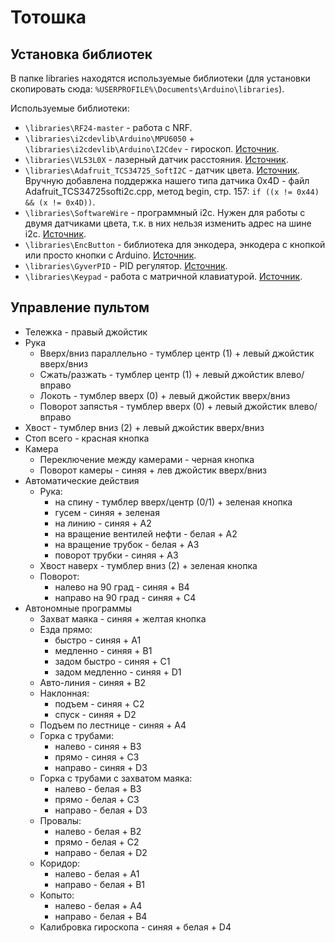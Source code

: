 # Тотошка

## Установка библиотек

В папке libraries находятся используемые библиотеки (для установки скопировать сюда: `%USERPROFILE%\Documents\Arduino\libraries`).

Используемые библиотеки:
* `\libraries\RF24-master` - работа с NRF.
* `\libraries\i2cdevlib\Arduino\MPU6050` + `\libraries\i2cdevlib\Arduino\I2Cdev` - гироскоп.
  [Источник](https://github.com/jrowberg/i2cdevlib).
* `\libraries\VL53L0X` - лазерный датчик расстояния.
  [Источник](https://github.com/pololu/vl53l0x-arduino).
* `\libraries\Adafruit_TCS34725_SoftI2C` - датчик цвета.
  [Источник](https://github.com/Fire7/Adafruit_TCS34725_SoftI2C).
  Вручную добавлена поддержка нашего типа датчика 0x4D - файл Adafruit_TCS34725softi2c.cpp, метод begin, стр. 157: `if ((x != 0x44) && (x != 0x4D))`.
* `\libraries\SoftwareWire` - программный i2c. Нужен для работы с двумя датчиками цвета, т.к. в них нельзя изменить адрес на шине i2c.
  [Источник](https://github.com/Fire7/SoftwareWire).
* `\libraries\EncButton` - библиотека для энкодера, энкодера с кнопкой или просто кнопки с Arduino.
  [Источник](https://github.com/GyverLibs/EncButton).
* `\libraries\GyverPID` - PID регулятор.
  [Источник](https://github.com/GyverLibs/GyverPID).
* `\libraries\Keypad` - работа с матричной клавиатурой.
  [Источник](https://github.com/Chris--A/Keypad).


## Управление пультом

* Тележка - правый джойстик
* Рука
  * Вверх/вниз параллельно - тумблер центр (1) + левый джойстик вверх/вниз
  * Сжать/разжать - тумблер центр (1) + левый джойстик влево/вправо
  * Локоть - тумблер вверх (0) + левый джойстик вверх/вниз
  * Поворот запястья - тумблер вверх (0) + левый джойстик влево/вправо
* Хвост - тумблер вниз (2) + левый джойстик вверх/вниз
* Стоп всего - красная кнопка
* Камера
  * Переключение между камерами - черная кнопка
  * Поворот камеры - синяя + лев джойстик вверх/вниз
* Автоматические действия
  * Рука:
    * на спину - тумблер вверх/центр (0/1) + зеленая кнопка
	* гусем - синяя + зеленая
    * на линию - синяя + A2
    * на вращение вентилей нефти - белая + A2
    * на вращение трубок - белая + A3
    * поворот трубки - синяя + A3
  * Хвост наверх - тумблер вниз (2) + зеленая кнопка
  * Поворот:
    * налево на 90 град - синяя + B4
    * направо на 90 град - синяя + C4
* Автономные программы
  * Захват маяка - синяя + желтая кнопка
  * Езда прямо:
    * быстро - синяя + A1
    * медленно - синяя + B1
    * задом быстро - синяя + C1
    * задом медленно - синяя + D1
  * Авто-линия - синяя + B2
  * Наклонная:
    * подъем - синяя + C2
    * спуск - синяя + D2
  * Подъем по лестнице - синяя + A4
  * Горка с трубами:
    * налево - синяя + B3
    * прямо - синяя + C3
    * направо - синяя + D3
  * Горка с трубами с захватом маяка:
    * налево - белая + B3
    * прямо - белая + C3
    * направо - белая + D3
  * Провалы:
    * налево - белая + B2
    * прямо - белая + C2
    * направо - белая + D2
  * Коридор:
    * налево - белая + A1
    * направо - белая + B1
  * Копыто:
    * налево - белая + A4
    * направо - белая + B4
  * Калибровка гироскопа - синяя + белая + D4
